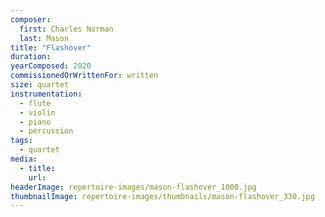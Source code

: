 ```yaml
---
composer:
  first: Charles Norman
  last: Mason
title: "Flashover"
duration:
yearComposed: 2020
commissionedOrWrittenFor: written
size: quartet
instrumentation:
  - flute
  - violin
  - piano
  - percussion
tags:
  - quartet
media:
  - title:
    url:
headerImage: repertoire-images/mason-flashover_1000.jpg
thumbnailImage: repertoire-images/thumbnails/mason-flashover_330.jpg
---
```

